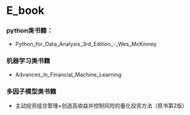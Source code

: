 # E_book

### python类书籍：
+ Python_for_Data_Analysis_3rd_Edition_-_Wes_McKinney

### 机器学习类书籍
+ Advances_in_Financial_Machine_Learning

### 多因子模型类书籍
+ 主动投资组合管理+创造高收益并控制风险的量化投资方法（原书第2版）
